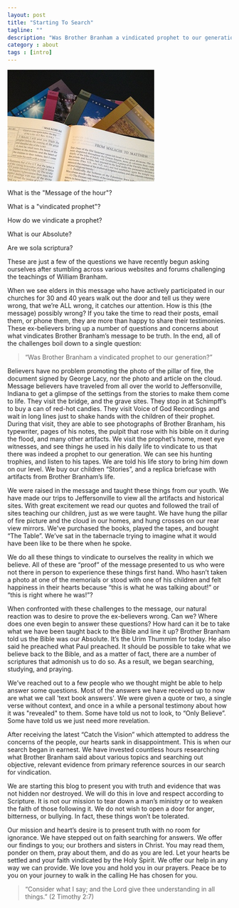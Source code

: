 ```yaml
---
layout: post
title: "Starting To Search"
tagline: ""
description: "Was Brother Branham a vindicated prophet to our generation?"
category : about
tags : [intro]
---
```


<img src="/assets/MessageBookAndBible.jpg" class="img-polaroid pull-right" alt="Message book laying over a Bible" />

What is the "Message of the hour"? 

What is a "vindicated prophet"?

How do we vindicate a prophet?

What is our Absolute? 

Are we sola scriptura?

These are just a few of the questions we have recently begun asking ourselves after stumbling across various websites and forums challenging the teachings of William Branham.  

When we see elders in this message who have actively participated in our churches for 30 and 40 years walk out the door and tell us they were wrong, that we’re ALL wrong, it catches our attention.  How is this (the message) possibly wrong?  If you take the time to read their posts, email them, or phone them, they are more than happy to share their testimonies.   These ex-believers bring up a number of questions and concerns about what vindicates Brother Branham’s message to be truth.  In the end, all of the challenges boil down to a single question: 

>“Was Brother Branham a vindicated prophet to our generation?”  

Believers have no problem promoting the photo of the pillar of fire, the document signed by George Lacy, nor the photo and article on the cloud.  Message believers have traveled from all over the world to Jeffersonville, Indiana to get a glimpse of the settings from the stories to make them come to life.  They visit the bridge, and the grave sites. They stop in at Schimpff’s to buy a can of red-hot candies.  They visit Voice of God Recordings and wait in long lines just to shake hands with the children of their prophet.  During that visit, they are able to see photographs of Brother Branham, his typewriter, pages of his notes, the pulpit that rose with his bible on it during the flood, and many other artifacts.  We visit the prophet’s home, meet eye witnesses, and see things he used in his daily life to vindicate to us that there was indeed a prophet to our generation.  We can see his hunting trophies, and listen to his tapes.  We are told his life story to bring him down on our level.  We buy our children “Stories”, and a replica briefcase with artifacts from Brother Branham’s life.  

We were raised in the message and taught these things from our youth.  We have made our trips to Jeffersonville to view all the artifacts and historical sites.  With great excitement we read our quotes and followed the trail of sites teaching our children, just as we were taught.  We have hung the pillar of fire picture and the cloud in our homes, and hung crosses on our rear view mirrors.  We've purchased the books, played the tapes, and bought “The Table”.   We’ve sat in the tabernacle trying to imagine what it would have been like to be there when he spoke.  

We do all these things to vindicate to ourselves the reality in which we believe.  All of these are “proof” of the message presented to us who were not there in person to experience these things first hand. Who hasn’t taken a photo at one of the memorials or stood with one of his children and felt happiness in their hearts because “this is what he was talking about!” or “this is right where he was!”? 

When confronted with these challenges to the message, our natural reaction was to desire to prove the ex-believers wrong.  Can we?  Where does one even begin to answer these questions?  How hard can it be to take what we have been taught back to the Bible and line it up? Brother Branham told us the Bible was our Absolute.  It’s the Urim Thummim for today.  He also said he preached what Paul preached.  It should be possible to take what we believe back to the Bible, and as a matter of fact, there are a number of scriptures that admonish us to do so.  As a result, we began searching, studying, and praying.

We’ve reached out to a few people who we thought might be able to help answer some questions.  Most of the answers we have received up to now are what we call 'text book answers'.   We were given a quote or two, a single verse without context, and once in a while a personal testimony about how it was "revealed" to them.  Some have told us not to look, to “Only Believe”.  Some have told us we just need more revelation.  

After receiving the latest “Catch the Vision” which attempted to address the concerns of the people, our hearts sank in disappointment. This is when our search began in earnest.  We have invested countless hours researching what Brother Branham said about various topics and searching out objective, relevant evidence from primary reference sources in our search for vindication.

We are starting this blog to present you with truth and evidence that was not hidden nor destroyed.  We will do this in love and respect according to Scripture.  It is not our mission to tear down a man’s ministry or to weaken the faith of those following it.  We do not wish to open a door for anger, bitterness, or bullying. In fact, these things won’t be tolerated. 

Our mission and heart’s desire is to present truth with no room for ignorance.  We have stepped out on faith searching for answers. We offer our findings to you; our brothers and sisters in Christ.  You may read them, ponder on them, pray about them, and do as you are led.  Let your hearts be settled and your faith vindicated by the Holy Spirit.  We offer our help in any way we can provide.  We love you and hold you in our prayers.  Peace be to you on your journey to walk in the calling He has chosen for you.

>“Consider what I say; and the Lord give thee understanding in all things.” (2 Timothy 2:7)



